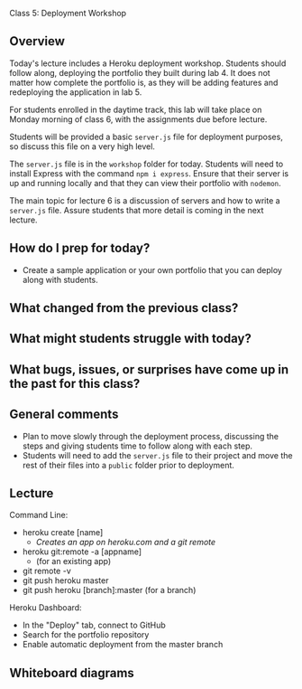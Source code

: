 Class 5: Deployment Workshop 

## Overview

Today's lecture includes a Heroku deployment workshop. Students should follow along, deploying the portfolio they built during lab 4. It does not matter how complete the portfolio is, as they will be adding features and redeploying the application in lab 5. 

For students enrolled in the daytime track, this lab will take place on Monday morning of class 6, with the assignments due before lecture.

Students will be provided a basic `server.js` file for deployment purposes, so discuss this file on a very high level. 

The `server.js` file is in the `workshop` folder for today. Students will need to install Express with the command `npm i express`. Ensure that their server is up and running locally and that they can view their portfolio with `nodemon`.

The main topic for lecture 6 is a discussion of servers and how to write a `server.js` file. Assure students that more detail is coming in the next lecture.

## How do I prep for today?

- Create a sample application or your own portfolio that you can deploy along with students. 

## What changed from the previous class?

## What might students struggle with today?

## What bugs, issues, or surprises have come up in the past for this class?

## General comments

- Plan to move slowly through the deployment process, discussing the steps and giving students time to follow along with each step. 
- Students will need to add the `server.js` file to their project and move the rest of their files into a `public` folder prior to deployment.

## Lecture

Command Line:
- heroku create [name]
  - *Creates an app on heroku.com and a git remote*
- heroku git:remote -a [appname]
  - (for an existing app)
- git remote -v
- git push heroku master
- git push heroku [branch]:master (for a branch)

Heroku Dashboard:
- In the "Deploy" tab, connect to GitHub
- Search for the portfolio repository
- Enable automatic deployment from the master branch

## Whiteboard diagrams
